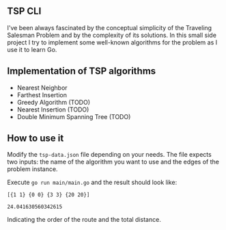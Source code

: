 ## TSP CLI

I've been always fascinated by the conceptual simplicity of the Traveling Salesman Problem and by the complexity of its solutions. In this small side project I try to implement some well-known algorithms for the problem as I use it to learn Go.

## Implementation of TSP algorithms

- Nearest Neighbor
- Farthest Insertion
- Greedy Algorithm (TODO)
- Nearest Insertion (TODO)
- Double Minimum Spanning Tree (TODO)

## How to use it

Modify the <code>tsp-data.json</code> file depending on your needs. The file expects two inputs: the name of the algorithm you want to use and the edges of the problem instance.

Execute <code>go run main/main.go</code> and the result should look like:

<code>[{1 1} {0 0} {3 3} {20 20}]</code>

<code>24.041630560342615</code>

Indicating the order of the route and the total distance.